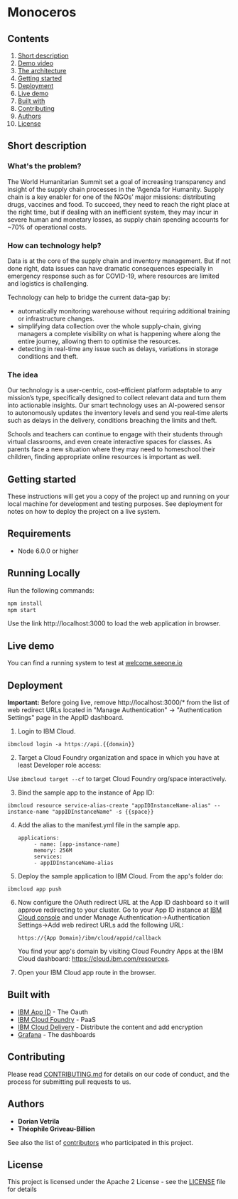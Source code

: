# Monoceros

## Contents

1. [Short description](#short-description)
1. [Demo video](#demo-video)
1. [The architecture](#the-architecture)
1. [Getting started](#getting-started)
1. [Deployment](#deployment)
1. [Live demo](#live-demo)
1. [Built with](#built-with)
1. [Contributing](#contributing)
1. [Authors](#authors)
1. [License](#license)

## Short description

### What's the problem?

The World Humanitarian Summit set a goal of increasing transparency and insight of the supply chain processes in the ‘Agenda for Humanity. Supply chain is a key enabler for one of the NGOs’ major missions: distributing drugs, vaccines and food. To succeed, they need to reach the right place at the right time, but if dealing with an inefficient system, they may incur in severe human and monetary losses, as supply chain spending accounts for ~70% of operational costs.

### How can technology help? 

Data is at the core of the supply chain and inventory management. But if not done right, data issues can have dramatic consequences especially in emergency response such as for COVID-19, where resources are limited and logistics is challenging.

Technology can help to bridge the current data-gap by:

* automatically monitoring warehouse without requiring additional training or infrastructure changes.
* simplifying data collection over the whole supply-chain, giving managers a complete visibility on what is happening where along the entire journey, allowing them to optimise the resources.
* detecting in real-time any issue such as delays, variations in storage conditions and theft.

### The idea

Our technology is a user-centric, cost-efficient platform adaptable to any mission’s type, specifically designed to collect relevant data and turn them into actionable insights. Our smart technology uses an AI-powered sensor to autonomously updates the inventory levels and send you real-time alerts such as delays in the delivery, conditions breaching the limits and theft.

Schools and teachers can continue to engage with their students through virtual classrooms, and even create interactive spaces for classes. As parents face a new situation where they may need to homeschool their children, finding appropriate online resources is important as well.

## Getting started

These instructions will get you a copy of the project up and running on your local machine for development and testing purposes. See deployment for notes on how to deploy the project on a live system.

## Requirements
* Node 6.0.0 or higher

## Running Locally

Run the following commands:
```bash
npm install
npm start
```
Use the link http://localhost:3000 to load the web application in browser.

## Live demo

You can find a running system to test at [welcome.seeone.io](https://welcome.seeonee.io/)

## Deployment

**Important:** Before going live, remove http://localhost:3000/* from the list of web redirect URLs located in "Manage Authentication" -> "Authentication Settings" page in the AppID dashboard.

1. Login to IBM Cloud.

  `ibmcloud login -a https://api.{{domain}}`

2. Target a Cloud Foundry organization and space in which you have at least Developer role access:

  Use `ibmcloud target --cf` to target Cloud Foundry org/space interactively.

3. Bind the sample app to the instance of App ID:

  `ibmcloud resource service-alias-create "appIDInstanceName-alias" --instance-name "appIDInstanceName" -s {{space}}`
  
4. Add the alias to the manifest.yml file in the sample app.

   ```
   applications:
        - name: [app-instance-name]
        memory: 256M
        services:
        - appIDInstanceName-alias
   ```

5. Deploy the sample application to IBM Cloud. From the app's folder do:

  `ibmcloud app push`
  
6. Now configure the OAuth redirect URL at the App ID dashboard so it will approve redirecting to your cluster. Go to your App ID instance at [IBM Cloud console](https://cloud.ibm.com/resources) and under Manage Authentication->Authentication Settings->Add web redirect URLs add the following URL:

   `https://{App Domain}/ibm/cloud/appid/callback`
   
   You find your app's domain by visiting Cloud Foundry Apps at the IBM Cloud dashboard: https://cloud.ibm.com/resources.

7. Open your IBM Cloud app route in the browser.

## Built with

* [IBM App ID](https://cloud.ibm.com/catalog?search=app%20id#search_results) - The Oauth
* [IBM Cloud Foundry](https://cloud.ibm.com/catalog?search=Cloud%20Foundry#search_results) - PaaS
* [IBM Cloud Delivery](https://cloud.ibm.com/catalog?search=CDN#search_results) - Distribute the content and add encryption
* [Grafana](http://www.dropwizard.io/1.0.2/docs/) - The dashboards

## Contributing

Please read [CONTRIBUTING.md](CONTRIBUTING.md) for details on our code of conduct, and the process for submitting pull requests to us.

## Authors

* **Dorian Vetrila** 
* **Théophile Griveau-Billion**

See also the list of [contributors](https://github.com/Code-and-Response/Project-Sample/graphs/contributors) who participated in this project.

## License

This project is licensed under the Apache 2 License - see the [LICENSE](LICENSE) file for details
